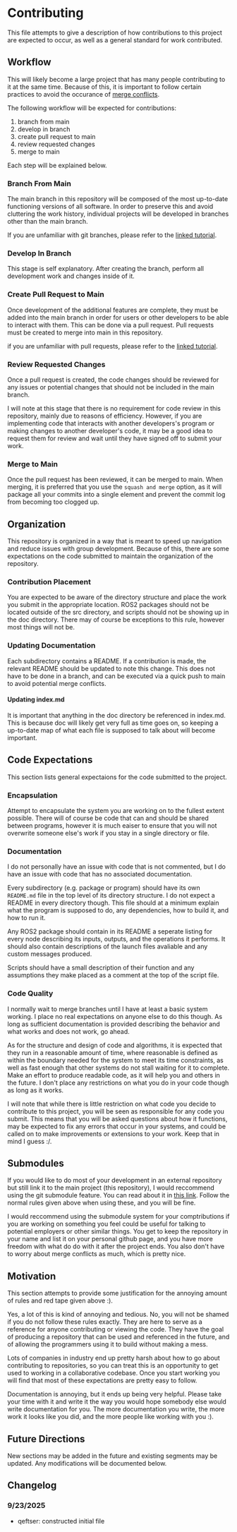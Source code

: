 
# Contributing

This file attempts to give a description of how contributions
to this project are expected to occur, as well as a general
standard for work contributed.

## Workflow

This will likely become a large project that has many people
contributing to it at the same time. Because of this, it is
important to follow certain practices to avoid the occurance
of [merge conflicts](https://docs.github.com/en/pull-requests/collaborating-with-pull-requests/addressing-merge-conflicts/about-merge-conflicts).   
   
The following workflow will be expected for contributions:

 1. branch from main
 2. develop in branch
 3. create pull request to main
 4. review requested changes
 5. merge to main

Each step will be explained below.

### Branch From Main

The main branch in this repository will be composed
of the most up-to-date functioning versions of all
software. In order to preserve this and avoid cluttering
the work history, individual projects will be developed
in branches other than the main branch.   
   
If you are unfamiliar with git branches, please refer
to the [linked tutorial](https://git-scm.com/book/en/v2/Git-Branching-Branches-in-a-Nutshell).

### Develop In Branch

This stage is self explanatory. After creating the branch,
perform all development work and changes inside of it.

### Create Pull Request to Main

Once development of the additional features are complete,
they must be added into the main branch in order for
users or other developers to be able to interact with them.
This can be done via a pull request. Pull requests
must be created to merge into main in this repository.   
    
if you are unfamiliar with pull requests, please refer
to the [linked tutorial](https://github.blog/developer-skills/github/beginners-guide-to-github-creating-a-pull-request/).

### Review Requested Changes

Once a pull request is created, the code changes should
be reviewed for any issues or potential changes that
should not be included in the main branch.    
    
I will note at this stage that there is no requirement
for code review in this repository, mainly due to reasons
of efficiency. However, if you are implementing code that
interacts with another developers's program or making changes to
another developer's code, it may be a good idea to request
them for review and wait until they have signed off to submit 
your work.

### Merge to Main

Once the pull request has been reviewed, it can be merged to
main. When merging, it is preferred that you use the 
``squash and merge`` option, as it will package all your
commits into a single element and prevent the commit log
from becoming too clogged up.

## Organization

This repository is organized in a way that is meant to
speed up navigation and reduce issues with group development.
Because of this, there are some expectations on the code 
submitted to maintain the organization of the repository.

### Contribution Placement

You are expected to be aware of the directory structure and
place the work you submit in the appropriate location. ROS2
packages should not be located outside of the src directory,
and scripts should not be showing up in the doc directory. 
There may of course be exceptions to this rule, however most
things will not be.

### Updating Documentation

Each subdirectory contains a README. If a contribution is made,
the relevant README should be updated to note this change. This
does not have to be done in a branch, and can be executed via
a quick push to main to avoid potential merge conflicts.

#### Updating index.md

It is important that anything in the doc directory
be referenced in index.md. This is because doc will likely get
very full as time goes on, so keeping a up-to-date map of what
each file is supposed to talk about will become important.

## Code Expectations

This section lists general expectaions for the code submitted
to the project.

### Encapsulation

Attempt to encapsulate the system you are working on to the
fullest extent possible. There will of course be code that
can and should be shared between programs, however it is much
eaiser to ensure that you will not overwrite someone else's 
work if you stay in a single directory or file.

### Documentation

I do not personally have an issue with code that is not commented,
but I do have an issue with code that has no associated documentation.   
   
Every subdirectory (e.g. package or program) should have its own
``README.md`` file in the top level of its directory structure. I do
not expect a README in every directory though. This file should at a
minimum explain what the program is supposed to do, any dependencies,
how to build it, and how to run it.    
   
Any ROS2 package should contain in its README a seperate listing for every 
node describing its inputs, outputs, and the operations it performs. It
should also contain descriptions of the launch files avaliable and any
custom messages produced.    
    
Scripts should have a small description of their function and any assumptions
they make placed as a comment at the top of the script file.   

### Code Quality

I normally wait to merge branches until I have at least a basic system working.
I place no real expectations on anyone else to do this though. As long as 
sufficient documentation is provided describing the behavior and what works
and does not work, go ahead.   
    
As for the structure and design of code and algorithms, it is expected that
they run in a reasonable amount of time, where reasonable is defined as within
the boundary needed for the system to meet its time constraints, as well
as fast enough that other systems do not stall waiting for it to complete.
Make an effort to produce readable code, as it will help you and others in
the future. I don't place any restrictions on what you do in your code though
as long as it works.   
   
I will note that while there is little restriction on what code you decide
to contribute to this project, you will be seen as responsible for any code
you submit. This means that you will be asked questions about how it functions,
may be expected to fix any errors that occur in your systems, and could be called on
to make improvements or extensions to your work. Keep that in mind I guess :/.

## Submodules

If you would like to do most of your development in an external repository but
still link it to the main project (this repository), I would reccommend using
the git submodule feature. You can read about it in [this link](https://git-scm.com/book/en/v2/Git-Tools-Submodules).
Follow the normal rules given above when using these, and you will be fine.    
    
I would reccommend using the submodule system for your comptributions if
you are working on something you feel could be useful for talking to
potential employers or other similar things. You get to keep the 
repository in your name and list it on your personal github page, and 
you have more freedom with what do do with it after the project ends.
You also don't have to worry about merge conflicts as much, which is
pretty nice.

## Motivation

This section attempts to provide some justification for the annoying amount
of rules and red tape given above :).   
    
Yes, a lot of this is kind of annoying and tedious. No, you will not be shamed
if you do not follow these rules exactly. They are here to serve as a reference
for anyone contributing or viewing the code. They have the goal of producing a
repository that can be used and referenced in the future, and of allowing
the programmers using it to build without making a mess.   
    
Lots of companies in industry end up pretty harsh about how to go about
contributing to repositories, so you can treat this is an opportunity to
get used to working in a collaborative codebase. Once you start working
you will find that most of these expectations are pretty easy to follow.   
    
Documentation is annoying, but it ends up being very helpful. Please take
your time with it and write it the way you would hope somebody else would
write documentation for you. The more documentation you write, the more
work it looks like you did, and the more people like working with you :).

## Future Directions

New sections may be added in the future and existing segments may be
updated. Any modifications will be documented below.

## Changelog

### 9/23/2025
 
 - qeftser: constructed initial file
